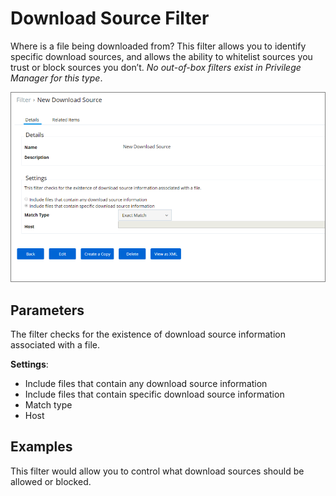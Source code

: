 [title]: # (Download Source Filter)
[tags]: # (filter types)
[priority]: # (2)
# Download Source Filter

Where is a file being downloaded from? This filter allows you to identify specific download sources, and allows the ability to whitelist sources you trust or block sources you don’t. *No out-of-box filters exist in Privilege Manager for this type*.

![download source filter](images/download_source.png)

## Parameters

The filter checks for the existence of download source information associated with a file.

__Settings__:

* Include files that contain any download source information
* Include files that contain specific download source information 
* Match type 
* Host 

## Examples

This filter would allow you to control what download sources should be allowed or blocked.

